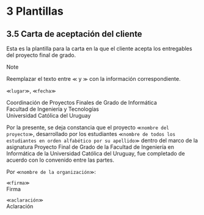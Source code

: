 # 3 Plantillas

## 3.5 Carta de aceptación del cliente

Esta es la plantilla para la carta en la que el cliente acepta los entregables
del proyecto final de grado.

> [!NOTE]
> Reemplazar el texto entre `≪` y `≫` con la información correspondiente.

`≪lugar≫`, `≪fecha≫`

Coordinación de Proyectos Finales de Grado de Informática
<br/>
Facultad de Ingeniería y Tecnologías
<br/>
Universidad Católica del Uruguay

Por la presente, se deja constancia que el proyecto `≪nombre del proyecto≫`,
desarrollado por los estudiantes `≪nombre de todos los estudiantes en orden
alfabético por su apellido≫` dentro del marco de la asignatura Proyecto Final de
Grado de la Facultad de Ingeniería en Informática de la Universidad Católica del
Uruguay, fue completado de acuerdo con lo convenido entre las partes.

Por `≪nombre de la organización≫`:

`≪firma≫`
<br/>
Firma

`≪aclaración≫`
</br>
Aclaración
